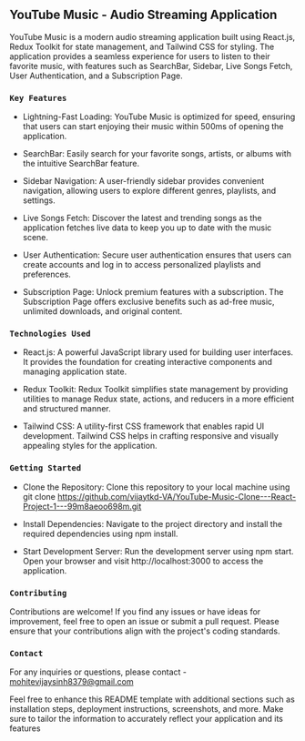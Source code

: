 ## YouTube Music - Audio Streaming Application
YouTube Music is a modern audio streaming application built using React.js, Redux Toolkit for state management, and Tailwind CSS for styling. The application provides a seamless experience for users to listen to their favorite music, with features such as SearchBar, Sidebar, Live Songs Fetch, User Authentication, and a Subscription Page.

### `Key Features`
* Lightning-Fast Loading: YouTube Music is optimized for speed, ensuring that users can start enjoying their music within 500ms of opening the application.

* SearchBar: Easily search for your favorite songs, artists, or albums with the intuitive SearchBar feature.

* Sidebar Navigation: A user-friendly sidebar provides convenient navigation, allowing users to explore different genres, playlists, and settings.

* Live Songs Fetch: Discover the latest and trending songs as the application fetches live data to keep you up to date with the music scene.

* User Authentication: Secure user authentication ensures that users can create accounts and log in to access personalized playlists and preferences.

* Subscription Page: Unlock premium features with a subscription. The Subscription Page offers exclusive benefits such as ad-free music, unlimited downloads, and original content.

### `Technologies Used`
* React.js: A powerful JavaScript library used for building user interfaces. It provides the foundation for creating interactive components and managing application state.

* Redux Toolkit: Redux Toolkit simplifies state management by providing utilities to manage Redux state, actions, and reducers in a more efficient and structured manner.

* Tailwind CSS: A utility-first CSS framework that enables rapid UI development. Tailwind CSS helps in crafting responsive and visually appealing styles for the application.

### `Getting Started`
* Clone the Repository: Clone this repository to your local machine using git clone https://github.com/vijaytkd-VA/YouTube-Music-Clone---React-Project-1---99m8aeoo698m.git

* Install Dependencies: Navigate to the project directory and install the required dependencies using npm install.

* Start Development Server: Run the development server using npm start. Open your browser and visit http://localhost:3000 to access the application.

### `Contributing`
Contributions are welcome! If you find any issues or have ideas for improvement, feel free to open an issue or submit a pull request. Please ensure that your contributions align with the project's coding standards.

### `Contact`
For any inquiries or questions, please contact - mohitevijaysinh8379@gmail.com

Feel free to enhance this README template with additional sections such as installation steps, deployment instructions, screenshots, and more. Make sure to tailor the information to accurately reflect your application and its features
